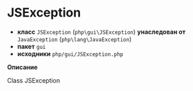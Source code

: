 # JSException

- **класс** `JSException` (`php\gui\JSException`) **унаследован от** `JavaException` (`php\lang\JavaException`)
- **пакет** `gui`
- **исходники** `php/gui/JSException.php`

**Описание**

Class JSException